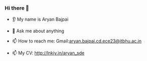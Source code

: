### Hi there 👋
* 👂 My name is Aryan Bajpai

* 💬 Ask me about anything
* 📫 How to reach me: Gmail:aryan.bajpai.cd.ece23@itbhu.ac.in
* 📫 My CV: http://lnkiy.in/aryan_sde
